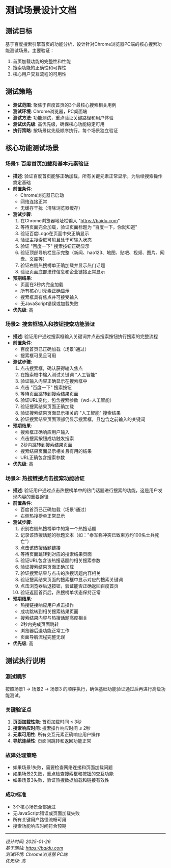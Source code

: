# 测试场景设计文档

## 测试目标
基于百度搜索引擎首页的功能分析，设计针对Chrome浏览器PC端的核心搜索功能测试场景。主要验证：
1. 首页加载功能的完整性和性能
2. 搜索功能的正确性和可靠性
3. 核心用户交互流程的可用性

## 测试策略
- **测试范围**: 聚焦于百度首页的3个最核心搜索相关用例
- **测试环境**: Chrome浏览器，PC桌面端
- **测试方法**: 功能测试，重点验证关键路径和用户体验
- **测试优先级**: 高优先级，确保核心功能稳定可用
- **执行策略**: 按场景优先级顺序执行，每个场景独立验证

## 核心功能测试场景

### 场景1: 百度首页加载和基本元素验证
- **描述**: 验证百度首页能够正确加载，所有关键元素正常显示，为后续搜索操作奠定基础
- **前置条件**: 
  - Chrome浏览器已启动
  - 网络连接正常
  - 无缓存干扰（清除浏览器缓存）
- **测试步骤**:
  1. 在Chrome浏览器地址栏输入 "https://baidu.com"
  2. 等待页面完全加载，验证页面标题为 "百度一下，你就知道"
  3. 验证百度Logo在页面中央正确显示
  4. 验证主搜索框可见且处于可输入状态
  5. 验证 "百度一下" 搜索按钮正确显示
  6. 验证顶部导航栏显示完整（新闻、hao123、地图、贴吧、视频、图片、网盘、文库等）
  7. 验证右侧热搜榜单正确加载并显示热门话题
  8. 验证页面底部法律信息和企业链接正常显示
- **预期结果**: 
  - 页面在3秒内完全加载
  - 所有核心UI元素正确显示
  - 搜索框具有焦点并可接受输入
  - 无JavaScript错误或加载失败
- **优先级**: 高

### 场景2: 搜索框输入和按钮搜索功能验证
- **描述**: 验证用户通过搜索框输入关键词并点击搜索按钮执行搜索的完整流程
- **前置条件**: 
  - 百度首页已正确加载（场景1通过）
  - 搜索框可见且可用
- **测试步骤**:
  1. 点击搜索框，确认获得输入焦点
  2. 在搜索框中输入测试关键词 "人工智能"
  3. 验证输入内容正确显示在搜索框中
  4. 点击 "百度一下" 搜索按钮
  5. 等待页面跳转到搜索结果页面
  6. 验证URL变化，包含搜索参数（wd=人工智能）
  7. 验证搜索结果页面正确加载
  8. 验证搜索结果页面显示相关的 "人工智能" 搜索结果
  9. 验证搜索结果页面顶部仍显示搜索框，且包含之前输入的关键词
- **预期结果**: 
  - 搜索框正确响应用户输入
  - 点击搜索按钮成功触发搜索
  - 2秒内跳转到搜索结果页面
  - 搜索结果页面显示相关且有用的结果
  - URL正确包含搜索参数
- **优先级**: 高

### 场景3: 热搜链接点击搜索功能验证
- **描述**: 验证用户通过点击热搜榜单中的热门话题进行搜索的功能，这是用户发现内容的重要途径
- **前置条件**: 
  - 百度首页已正确加载（场景1通过）
  - 右侧热搜榜单正常显示
- **测试步骤**:
  1. 识别右侧热搜榜单中的第一个热搜话题
  2. 记录该热搜话题的标题文本（如："泰军称冲突已致柬方约100名士兵死亡"）
  3. 点击该热搜话题链接
  4. 等待页面跳转到对应的搜索结果页面
  5. 验证URL包含该热搜话题的相关搜索参数
  6. 验证搜索结果页面正确加载
  7. 验证搜索结果与点击的热搜话题内容相关
  8. 验证搜索结果页面的搜索框中显示对应的搜索关键词
  9. 点击浏览器后退按钮，验证能否正确返回百度首页
  10. 验证返回首页后，热搜榜单状态保持正常
- **预期结果**: 
  - 热搜链接响应用户点击操作
  - 成功跳转到相关搜索结果页面
  - 搜索结果内容与热搜话题高度相关
  - 2秒内完成页面跳转
  - 浏览器后退功能正常工作
  - 页面导航流程完整无误
- **优先级**: 高

## 测试执行说明

### 测试顺序
按照场景1 → 场景2 → 场景3 的顺序执行，确保基础功能验证通过后再进行高级功能测试。

### 关键验证点
1. **页面加载性能**: 首页加载时间 ≤ 3秒
2. **搜索响应时间**: 搜索操作响应时间 ≤ 2秒
3. **元素可用性**: 所有交互元素正确响应用户操作
4. **导航连续性**: 页面间跳转和返回功能正常

### 故障处理策略
- 如果场景1失败，需要检查网络连接和页面加载问题
- 如果场景2失败，重点检查搜索框和按钮的交互功能
- 如果场景3失败，验证热搜数据加载和链接有效性

### 成功标准
- 3个核心场景全部通过
- 无JavaScript错误或页面加载失败
- 所有关键用户路径流畅可用
- 搜索功能响应时间符合预期

---

*设计时间: 2025-01-26*  
*基于网站: https://baidu.com*  
*测试环境: Chrome浏览器 PC端*  
*优先级: 高*